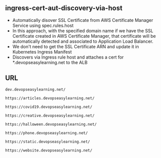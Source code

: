 ## ingress-cert-aut-discovery-via-host
- Automatically disover SSL Certificate from AWS Certificate Manager Service using spec.rules.host
- In this approach, with the specified domain name if we have the SSL Certificate created in AWS Certificate Manager, that certificate will be automatically detected and associated to Application Load Balancer.
- We don't need to get the SSL Certificate ARN and update it in Kubernetes Ingress Manifest
- Discovers via Ingress rule host and attaches a cert for *.devopseasylearning.net to the ALB

## URL
```
dev.devopseasylearning.net/

https://articles.devopseasylearning.net/

https://covid19.devopseasylearning.net/

https://creative.devopseasylearning.net/

https://halloween.devopseasylearning.net/

https://phone.devopseasylearning.net/

https://static.devopseasylearning.net/

https://website.devopseasylearning.net/
```